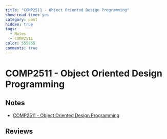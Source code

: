```yaml
---
title: "COMP2511 - Object Oriented Design Programming"
show-read-time: yes
category: post
hidden: true
tags:
  - Notes
  - COMP2511
color: 555555
comments: true
---
```


# COMP2511 - Object Oriented Design Programming

## Notes
-   <a href="https://pepper-field-528.notion.site/COMP2511-Object-Oriented-Design-Programming-43fa168ce9a54f31bf22351bc46b3cb5">COMP2511 - Object Oriented Design Programming</a>

## Reviews